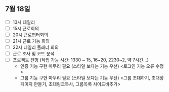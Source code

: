 ## 7월 18일

- [ ] 13시 데일리
- [ ] 15시 근로회의
- [ ] 20시 근로챕터회의
- [ ] 21시 근로 기능 회의
- [ ] 22시 데일리 플래너 회의
- [ ] 근로 조사 및 코드 분석
- [ ] 프로젝트 진행 (작업 가능 시간: 1330 ~ 15, 16~20, 2230~2, 약 7시간...)
  - 인증 기능 구현 마무리 필요 (스타일 보다는 기능 우선) <로그인 기능 오류 수정>
  - 그룹 기능 구현 마무리 필요 (스타일 보다는 기능 우선) <그룹 초대하기, 초대장 페이지 만들기, 초대링크복사, 그룹목록 사이드바추가>
